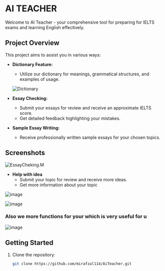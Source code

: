# AI TEACHER

Welcome to AI Teacher - your comprehensive tool for preparing for IELTS exams and learning English effectively.

## Project Overview

This project aims to assist you in various ways:

- **Dictionary Feature:**
  - Utilize our dictionary for meanings, grammatical structures, and examples of usage.
  
  ![Dictionary](https://github.com/mirafzal114/AiTeacher/assets/136591233/11a05fa6-2e21-46b5-9c24-87072f66b3f7)

- **Essay Checking:**
  - Submit your essays for review and receive an approximate IELTS score.
  - Get detailed feedback highlighting your mistakes.

- **Sample Essay Writing:**
  - Receive professionally written sample essays for your chosen topics.

## Screenshots
![EssayCheking.M](https://github.com/mirafzal114/AiTeacher/assets/136591233/baead5cd-de53-4b40-88e7-cfe9fdf54576)

- **Help with idea**
  - Submit your topic for review and receive more ideas.
  - Get more information about your topic

![image](https://github.com/mirafzal114/AiTeacher/assets/136591233/960fc123-776f-451c-b96a-a8b10ec25a29)


![image](https://github.com/mirafzal114/AiTeacher/assets/136591233/be71df4c-bd13-4579-8a78-a899c8b0cf86)

### Also we more functions for your which is very useful for u
![image](https://github.com/mirafzal114/AiTeacher/assets/136591233/a70dad47-4fb3-442a-9373-9ec3e4cfa78c)

## Getting Started

1. Clone the repository:
   ```bash
   git clone https://github.com/mirafzal114/AiTeacher.git
   ```
   
